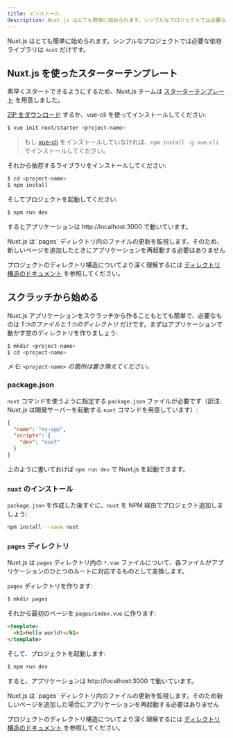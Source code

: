 ```yaml
---
title: インストール
description: Nuxt.js はとても簡単に始められます。シンプルなプロジェクトでは必要な依存ライブラリは `nuxt` だけです。
---
```


<!-- title: Installation -->
<!-- description: Nuxt.js is really easy to get started with. A simple project only need the `nuxt` dependency. -->

<!-- \> Nuxt.js is really easy to get started with. A simple project only need the `nuxt` dependency. -->

Nuxt.js はとても簡単に始められます。シンプルなプロジェクトでは必要な依存ライブラリは `nuxt` だけです。

<!-- ## Using Nuxt.js starter template -->

## Nuxt.js を使ったスターターテンプレート

<!-- To start quickly, the Nuxt.js team has created a [starter template](https://github.com/nuxt/starter). -->

素早くスタートできるようにするため、Nuxt.js チームは [スターターテンプレート](https://github.com/nuxt/starter) を用意しました。

<!-- [Download the .zip](https://github.com/nuxt/starter/archive/source.zip) starter template or install it with vue-cli: -->

[ZIP をダウンロード](https://github.com/nuxt/starter/archive/source.zip) するか、vue-cli を使ってインストールしてください:

```bash
$ vue init nuxt/starter <project-name>
```

<!-- \> If [vue-cli](https://github.com/vuejs/vue-cli) is not installed, please install it with `npm install -g vue-cli` -->

> もし [vue-cli](https://github.com/vuejs/vue-cli) をインストールしていなければ、`npm install -g vue-cli` でインストールしてください。

<!-- then install the dependencies: -->

それから依存するライブラリをインストールしてください:

```bash
$ cd <project-name>
$ npm install
```

<!-- and launch the project with: -->

そしてプロジェクトを起動してください:

```bash
$ npm run dev
```

<!-- The application is now running on http://localhost:3000 -->

するとアプリケーションは http://localhost:3000 で動いています。

<!-- <p class="Alert">Nuxt.js will listen on the files changes inside the `pages` directory, so no need to restart the application when adding new pages</p> -->

<p class="Alert">Nuxt.js は `pages` ディレクトリ内のファイルの更新を監視します。そのため、新しいページを追加したときにアプリケーションを再起動する必要はありません</p>

<!-- To discover more about the directory structure of the project: [Directory Structure Documentation](/guide/directory-structure). -->

プロジェクトのディレクトリ構造についてより深く理解するには [ディレクトリ構造のドキュメント](/guide/directory-structure) を参照してください。

<!-- ## Starting from scratch -->

## スクラッチから始める

<!-- Creating a Nuxt.js application from scratch is also really easy, it only needs *1 file and 1 directory*. Let's create an empty directory to start working on the application: -->

Nuxt.js アプリケーションをスクラッチから作ることもとても簡単で、必要なものは *1つのファイルと 1つのディレクトリ* だけです。まずはアプリケーションで動かす空のディレクトリを作りましょう:

```bash
$ mkdir <project-name>
$ cd <project-name>
```

<!-- *Info: replace project-name by the name of the project.* -->

*メモ: `<project-name>` の箇所は置き換えてください。*

<!-- ### The package.json -->

### package.json

<!-- The project needs a `package.json` file to specify how to start `nuxt`: -->

`nuxt` コマンドを使うように指定する `package.json` ファイルが必要です（訳注: Nuxt.js は開発サーバーを起動する `nuxt` コマンドを用意しています）:

```json
{
  "name": "my-app",
  "scripts": {
    "dev": "nuxt"
  }
}
```

<!-- `scripts` will launch Nuxt.js via `npm run dev`. -->

上のように書いておけば `npm run dev` で Nuxt.js を起動できます。

<!-- ### Installing `nuxt` -->

### `nuxt` のインストール

<!-- Once the `package.json` has been created, add `nuxt` to the project via NPM: -->

`package.json` を作成した後すぐに、`nuxt` を NPM 経由でプロジェクト追加しましょう:

```bash
npm install --save nuxt
```

<!-- ### The `pages` directory -->

### `pages` ディレクトリ

<!-- Nuxt.js will transform every `*.vue` file inside the `pages` directory as a route for the application. -->

Nuxt.js は `pages` ディレクトリ内の `*.vue` ファイルについて、各ファイルがアプリケーションのひとつのルートに対応するものとして変換します。

<!-- Create the `pages` directory: -->

`pages` ディレクトリを作ります:

```bash
$ mkdir pages
```

<!-- then create the first page in `pages/index.vue`: -->

それから最初のページを `pages/index.vue` に作ります:

```html
<template>
  <h1>Hello world!</h1>
</template>
```

<!-- and launch the project with: -->

そして、プロジェクトを起動します:

```bash
$ npm run dev
```

<!-- The application is now running on http://localhost:3000 -->

すると、アプリケーションは http://localhost:3000 で動いています。

<!-- <p class="Alert">Nuxt.js will listen on the files changes inside the `pages` directory, so no need to restart the application when adding new pages</p> -->

<p class="Alert">Nuxt.js は `pages` ディレクトリ内のファイルの更新を監視します。そのため新しいページを追加した場合にアプリケーションを再起動する必要はありません</p>

<!-- To discover more about the directory structure of the project: [Directory Structure Documentation](/guide/directory-structure). -->

プロジェクトのディレクトリ構造についてより深く理解するには [ディレクトリ構造のドキュメント](/guide/directory-structure) を参照してください。
